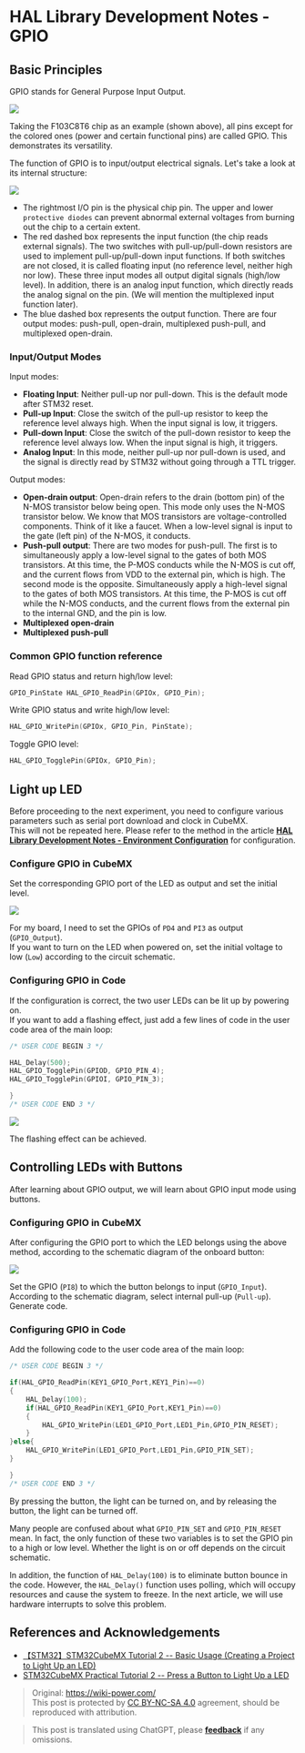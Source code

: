 # HAL Library Development Notes - GPIO

## Basic Principles

GPIO stands for General Purpose Input Output.

![](https://wiki-media-1253965369.cos.ap-guangzhou.myqcloud.com/img/20200615205256.jpg)

Taking the F103C8T6 chip as an example (shown above), all pins except for the colored ones (power and certain functional pins) are called GPIO. This demonstrates its versatility.

The function of GPIO is to input/output electrical signals. Let's take a look at its internal structure:

![](https://wiki-media-1253965369.cos.ap-guangzhou.myqcloud.com/img/20200615211744.jpg)

- The rightmost I/O pin is the physical chip pin. The upper and lower `protective diodes` can prevent abnormal external voltages from burning out the chip to a certain extent.
- The red dashed box represents the input function (the chip reads external signals). The two switches with pull-up/pull-down resistors are used to implement pull-up/pull-down input functions. If both switches are not closed, it is called floating input (no reference level, neither high nor low). These three input modes all output digital signals (high/low level). In addition, there is an analog input function, which directly reads the analog signal on the pin. (We will mention the multiplexed input function later).
- The blue dashed box represents the output function. There are four output modes: push-pull, open-drain, multiplexed push-pull, and multiplexed open-drain.

### Input/Output Modes

Input modes:

- **Floating Input**: Neither pull-up nor pull-down. This is the default mode after STM32 reset.
- **Pull-up Input**: Close the switch of the pull-up resistor to keep the reference level always high. When the input signal is low, it triggers.
- **Pull-down Input**: Close the switch of the pull-down resistor to keep the reference level always low. When the input signal is high, it triggers.
- **Analog Input**: In this mode, neither pull-up nor pull-down is used, and the signal is directly read by STM32 without going through a TTL trigger.

Output modes:

- **Open-drain output**: Open-drain refers to the drain (bottom pin) of the N-MOS transistor below being open. This mode only uses the N-MOS transistor below. We know that MOS transistors are voltage-controlled components. Think of it like a faucet. When a low-level signal is input to the gate (left pin) of the N-MOS, it conducts.
- **Push-pull output**: There are two modes for push-pull. The first is to simultaneously apply a low-level signal to the gates of both MOS transistors. At this time, the P-MOS conducts while the N-MOS is cut off, and the current flows from VDD to the external pin, which is high. The second mode is the opposite. Simultaneously apply a high-level signal to the gates of both MOS transistors. At this time, the P-MOS is cut off while the N-MOS conducts, and the current flows from the external pin to the internal GND, and the pin is low.
- **Multiplexed open-drain**
- **Multiplexed push-pull**

### Common GPIO function reference

Read GPIO status and return high/low level:

```c
GPIO_PinState HAL_GPIO_ReadPin(GPIOx, GPIO_Pin);
```

Write GPIO status and write high/low level:

```c
HAL_GPIO_WritePin(GPIOx, GPIO_Pin, PinState);
```

Toggle GPIO level:

```c
HAL_GPIO_TogglePin(GPIOx, GPIO_Pin);
```

## Light up LED

Before proceeding to the next experiment, you need to configure various parameters such as serial port download and clock in CubeMX.  
This will not be repeated here. Please refer to the method in the article [**HAL Library Development Notes - Environment Configuration**](https://wiki-power.com/HAL%E5%BA%93%E5%BC%80%E5%8F%91%E7%AC%94%E8%AE%B0-%E7%8E%AF%E5%A2%83%E9%85%8D%E7%BD%AE) for configuration.

### Configure GPIO in CubeMX

Set the corresponding GPIO port of the LED as output and set the initial level.

![](https://wiki-media-1253965369.cos.ap-guangzhou.myqcloud.com/img/20210205150422.png)

For my board, I need to set the GPIOs of `PD4` and `PI3` as output (`GPIO_Output`).  
If you want to turn on the LED when powered on, set the initial voltage to low (`Low`) according to the circuit schematic.

### Configuring GPIO in Code

If the configuration is correct, the two user LEDs can be lit up by powering on.  
If you want to add a flashing effect, just add a few lines of code in the user code area of the main loop:

```c title="main.c"
/* USER CODE BEGIN 3 */

HAL_Delay(500);
HAL_GPIO_TogglePin(GPIOD, GPIO_PIN_4);
HAL_GPIO_TogglePin(GPIOI, GPIO_PIN_3);

}
/* USER CODE END 3 */
```

![](https://wiki-media-1253965369.cos.ap-guangzhou.myqcloud.com/img/20210205151322.png)

The flashing effect can be achieved.

## Controlling LEDs with Buttons

After learning about GPIO output, we will learn about GPIO input mode using buttons.

### Configuring GPIO in CubeMX

After configuring the GPIO port to which the LED belongs using the above method, according to the schematic diagram of the onboard button:

![](https://wiki-media-1253965369.cos.ap-guangzhou.myqcloud.com/img/20210205150422.png)

Set the GPIO (`PI8`) to which the button belongs to input (`GPIO_Input`). According to the schematic diagram, select internal pull-up (`Pull-up`). Generate code.

### Configuring GPIO in Code

Add the following code to the user code area of the main loop:

```c title="main.c"
/* USER CODE BEGIN 3 */

if(HAL_GPIO_ReadPin(KEY1_GPIO_Port,KEY1_Pin)==0)
{
	HAL_Delay(100);
	if(HAL_GPIO_ReadPin(KEY1_GPIO_Port,KEY1_Pin)==0)
	{
		HAL_GPIO_WritePin(LED1_GPIO_Port,LED1_Pin,GPIO_PIN_RESET);
	}
}else{
	HAL_GPIO_WritePin(LED1_GPIO_Port,LED1_Pin,GPIO_PIN_SET);
}

}
/* USER CODE END 3 */
```

By pressing the button, the light can be turned on, and by releasing the button, the light can be turned off.

Many people are confused about what `GPIO_PIN_SET` and `GPIO_PIN_RESET` mean. In fact, the only function of these two variables is to set the GPIO pin to a high or low level. Whether the light is on or off depends on the circuit schematic.

In addition, the function of `HAL_Delay(100)` is to eliminate button bounce in the code. However, the `HAL_Delay()` function uses polling, which will occupy resources and cause the system to freeze. In the next article, we will use hardware interrupts to solve this problem.

## References and Acknowledgements

- [【STM32】STM32CubeMX Tutorial 2 -- Basic Usage (Creating a Project to Light Up an LED)](https://blog.csdn.net/as480133937/article/details/98947162)
- [STM32CubeMX Practical Tutorial 2 -- Press a Button to Light Up a LED](https://blog.csdn.net/weixin_43892323/article/details/104343933)

> Original: <https://wiki-power.com/>  
> This post is protected by [CC BY-NC-SA 4.0](https://creativecommons.org/licenses/by/4.0/deed.en) agreement, should be reproduced with attribution.

> This post is translated using ChatGPT, please [**feedback**](https://github.com/linyuxuanlin/Wiki_MkDocs/issues/new) if any omissions.